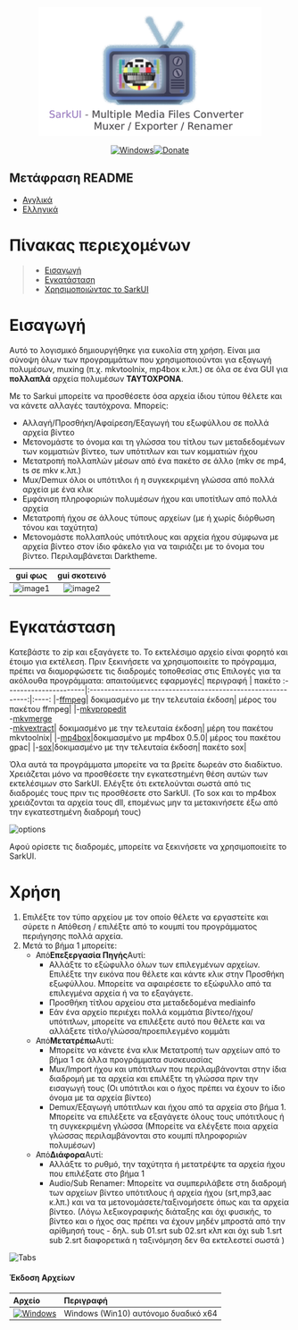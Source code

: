 <!-- MANPAGE: BEGIN EXCLUDED SECTION -->

<div align="center">

[![Sarkui](https://raw.githubusercontent.com/sarkinios/sarkui/master/.github/banner.png)](#readme)

[![Windows](https://img.shields.io/badge/-Windows_x64-blue.svg?style=for-the-badge&label=Download&logo=windows&color=6272a4)](https://github.com/sarkinios/sarkui/releases/latest/download/SarkUI.v1.0.0.zip)[![Donate](https://img.shields.io/badge/_-Donate-red.svg?logo=githubsponsors&labelColor=555555&style=for-the-badge)](https://ko-fi.com/sarkas)

</div>
<!-- MANPAGE: END EXCLUDED SECTION -->

## Μετάφραση README

-   [Αγγλικά](README.md)
-   [Ελληνικά](README.el.md)

# Πίνακας περιεχομένων

> -   [Εισαγωγή](#εισαγωγή)
> -   [Εγκατάσταση](#εγκατάσταση)
> -   [Χρησιμοποιώντας το SarkUI](#χρήση)

# Εισαγωγή

Αυτό το λογισμικό δημιουργήθηκε για ευκολία στη χρήση. Είναι μια σύνοψη όλων των προγραμμάτων που χρησιμοποιούνται για εξαγωγή πολυμέσων, muxing (π.χ. mkvtoolnix, mp4box κ.λπ.)
σε όλα σε ένα GUI για **πολλαπλά** αρχεία πολυμέσων **ΤΑΥΤΟΧΡΟΝΑ**.

Με το Sarkui μπορείτε να προσθέσετε όσα αρχεία ίδιου τύπου θέλετε και να κάνετε αλλαγές ταυτόχρονα.
Μπορείς:

-   Αλλαγή/Προσθήκη/Αφαίρεση/Εξαγωγή του εξωφύλλου σε πολλά αρχεία βίντεο
-   Μετονομάστε το όνομα και τη γλώσσα του τίτλου των μεταδεδομένων των κομματιών βίντεο, των υπότιτλων και των κομματιών ήχου
-   Μετατροπή πολλαπλών μέσων από ένα πακέτο σε άλλο (mkv σε mp4, ts σε mkv κ.λπ.)
-   Mux/Demux όλοι οι υπότιτλοι ή η συγκεκριμένη γλώσσα από πολλά αρχεία με ένα κλικ
-   Εμφάνιση πληροφοριών πολυμέσων ήχου και υποτίτλων από πολλά αρχεία
-   Μετατροπή ήχου σε άλλους τύπους αρχείων (με ή χωρίς διόρθωση τόνου και ταχύτητα)
-   Μετονομάστε πολλαπλούς υπότιτλους και αρχεία ήχου σύμφωνα με αρχεία βίντεο στον ίδιο φάκελο για να ταιριάζει με το όνομα του βίντεο.
    Περιλαμβάνεται Darktheme.

|                  gui φως                 |               gui σκοτεινό               |
| :--------------------------------------: | :--------------------------------------: |
| ![image1](https://imgur.com/36VIzQG.png) | ![image2](https://imgur.com/Av6UinI.png) |

# Εγκατάσταση

Κατεβάστε το zip και εξαγάγετε το. Το εκτελέσιμο αρχείο είναι φορητό και έτοιμο για εκτέλεση.
Πριν ξεκινήσετε να χρησιμοποιείτε το πρόγραμμα, πρέπει να διαμορφώσετε τις διαδρομές τοποθεσίας στις Επιλογές για τα ακόλουθα προγράμματα:
απαιτούμενες εφαρμογές| περιγραφή | πακέτο
:----------------------|:------------------------------------------------------------:|:----:
|-[ffmpeg](https://ffmpeg.org/download.html)| δοκιμασμένο με την τελευταία έκδοση| μέρος του πακέτου ffmpeg|
|-[mkvpropedit](https://www.fosshub.com/MKVToolNix.html)<br />-[mkvmerge](https://www.fosshub.com/MKVToolNix.html)<br />-[mkvextract](https://www.fosshub.com/MKVToolNix.html)| δοκιμασμένο με την τελευταία έκδοση| μέρη του πακέτου mkvtoolnix|
|-[mp4box](https://gpac.wp.imt.fr/downloads/)|δοκιμασμένο με mp4box 0.5.0| μέρος του πακέτου gpac|
|-[sox](https://sourceforge.net/projects/sox/files/sox/)|δοκιμασμένο με την τελευταία έκδοση| πακέτο sox|

Όλα αυτά τα προγράμματα μπορείτε να τα βρείτε δωρεάν στο διαδίκτυο. Χρειάζεται μόνο να προσθέσετε την εγκατεστημένη θέση αυτών των εκτελέσιμων στο SarkUI.
Ελέγξτε ότι εκτελούνται σωστά από τις διαδρομές τους πριν τις προσθέσετε στο SarkUI. (Το sox και το mp4box χρειάζονται τα αρχεία τους dll, επομένως μην τα μετακινήσετε έξω από την εγκατεστημένη διαδρομή τους)

![options](https://imgur.com/hY2zdya.png)

Αφού ορίσετε τις διαδρομές, μπορείτε να ξεκινήσετε να χρησιμοποιείτε το SarkUI.

# Χρήση

1.  Επιλέξτε τον τύπο αρχείου με τον οποίο θέλετε να εργαστείτε και σύρετε n Απόθεση / επιλέξτε από το κουμπί του προγράμματος περιήγησης πολλά αρχεία.
2.  Μετά το βήμα 1 μπορείτε:
    -   Από**Επεξεργασία Πηγής**Αυτί:
        -   Αλλάξτε το εξώφυλλο όλων των επιλεγμένων αρχείων. Επιλέξτε την εικόνα που θέλετε και κάντε κλικ στην Προσθήκη εξωφύλλου. Μπορείτε να αφαιρέσετε το εξώφυλλο από τα επιλεγμένα αρχεία ή να το εξαγάγετε.
        -   Προσθήκη τίτλου αρχείου στα μεταδεδομένα mediainfo
        -   Εάν ένα αρχείο περιέχει πολλά κομμάτια βίντεο/ήχου/υπότιτλων, μπορείτε να επιλέξετε αυτό που θέλετε και να αλλάξετε τίτλο/γλώσσα/προεπιλεγμένο κομμάτι
    -   Από**Μετατρέπω**Αυτί:
        -   Μπορείτε να κάνετε ένα κλικ Μετατροπή των αρχείων από το βήμα 1 σε άλλα προγράμματα συσκευασίας
        -   Mux/Import ήχου και υπότιτλων που περιλαμβάνονται στην ίδια διαδρομή με τα αρχεία και επιλέξτε τη γλώσσα πριν την εισαγωγή τους (Οι υπότιτλοι και ο ήχος πρέπει να έχουν το ίδιο όνομα με τα αρχεία βίντεο)
        -   Demux/Εξαγωγή υπότιτλων και ήχου από τα αρχεία στο βήμα 1. Μπορείτε να επιλέξετε να εξαγάγετε όλους τους υπότιτλους ή τη συγκεκριμένη γλώσσα (Μπορείτε να ελέγξετε ποια αρχεία γλώσσας περιλαμβάνονται στο κουμπί πληροφοριών πολυμέσων)
    -   Από**Διάφορα**Αυτί:
        -   Αλλάξτε το ρυθμό, την ταχύτητα ή μετατρέψτε τα αρχεία ήχου που επιλέξατε στο βήμα 1
        -   Audio/Sub Renamer: Μπορείτε να συμπεριλάβετε στη διαδρομή των αρχείων βίντεο υπότιτλους ή αρχεία ήχου (srt,mp3,aac κ.λπ.) και να τα μετονομάσετε/ταξινομήσετε όπως και τα αρχεία βίντεο.
            (Λόγω λεξικογραφικής διάταξης και όχι φυσικής, το βίντεο και ο ήχος σας πρέπει να έχουν μηδέν μπροστά από την αρίθμησή τους - δηλ. sub 01.srt sub 02.srt κλπ και όχι sub 1.srt sub 2.srt διαφορετικά η ταξινόμηση δεν θα εκτελεστεί σωστά )

![Tabs](https://imgur.com/zdH6V02.png)

#### Έκδοση Αρχείων

| Αρχείο                                                                                                                                                                                  | Περιγραφή                            |
| :-------------------------------------------------------------------------------------------------------------------------------------------------------------------------------------- | :----------------------------------- |
| [![Windows](https://img.shields.io/github/v/release/sarkinios/sarkui?color=f1fa8c&style=for-the-badge)](https://github.com/sarkinios/sarkui/releases/latest/download/SarkUI.v1.0.0.zip) | Windows (Win10) αυτόνομο δυαδικό x64 |
